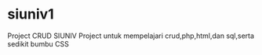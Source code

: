 # siuniv1
Project CRUD SIUNIV
Project untuk mempelajari crud,php,html,dan sql,serta sedikit bumbu CSS

